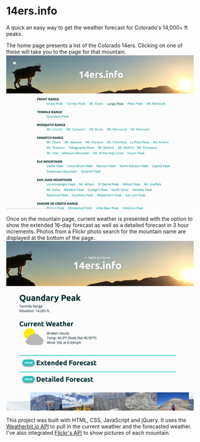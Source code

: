 # 14ers.info

A quick an easy way to get the weather forecast for Colorado's 14,000+ ft peaks.

The home page presents a list of the Colorado 14ers. Clicking on one of these will take you to the page for that mountain.
![homepage screenshot](https://github.com/jhnnyk/14ers-info/blob/master/images/screenshot-homepage.png)

Once on the mountain page, current weather is presented with the option to show the extended 16-day forecast as well as a detailed forecast in 3 hour increments. Photos from a Flickr photo search for the mountain name are displayed at the bottom of the page.
![mountain page screenshot](https://github.com/jhnnyk/14ers-info/blob/master/images/screenshot-mtnPage.png)


This project was built with HTML, CSS, JavaScript and jQuery. It uses the [Weatherbit.io API](https://www.weatherbit.io/api) to pull in the current weather and the forecasted weather. I've also integrated [Flickr's API](https://www.flickr.com/services/api/) to show pictures of each mountain.
